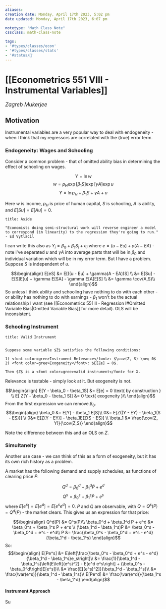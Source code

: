 ```yaml
---
aliases:
creation date: Monday, April 17th 2023, 5:02 pm
date updated: Monday, April 17th 2023, 6:07 pm

notetype: "Math Class Note"
cssclass: math-class-note

tags: 
- '#types/classes/econ'
- '#types/classes/stats'
- '#status/🚧'
---
```


# [[Econometrics 551 VIII - Instrumental Variables]]
<span style = "font-size:120%"><i >Zagreb Mukerjee </i></span>

## Motivation

Instrumental variables are a very popular way to deal with endogeneity - when I think that my regressors are correlated with the (true) error term.

### Endogeneity: Wages and Schooling

Consider a common problem - that of omitted ability bias in determining the effect of schooling on wages. 

$$ Y = \ln w $$
$$ w = p_H \exp[\beta_1 S] \exp[\gamma A] \exp u $$
$$ Y = \ln p_H + \beta_1 S + \gamma A + u$$

Here $w$ is income, $p_H$ is price of human capital, $S$ is schooling, $A$ is ability, and $E[Su] = E[Au] = 0$. 

```ad-note
title: Aside

"Economists doing semi-structural work will reverse engineer a model to correspond (in linearity) to the regression they're going to run." - Ed Vytlacil
```

I can write this also as $Y_i = \beta_0 + \beta_1 S_i + e_i$ where $e = (u - Eu) + \gamma(A - EA)$ - note I've separated $u$ and $\gamma A$ into average parts that will be in $\beta_0$ and individual variation which will be in my error term. But I have a problem. Suppose $S$ is independent of $u$.  

$$\begin{align}
E[eS] &= E[((u - Eu) + \gamma(A - EA))S] \\
&= E[Su] - E[S]E[u] + \gamma E[SA] - \gamma E[A]E[S] \\
&= \gamma \cov(A,S)\\
\end{align}$$So unless I think ability and schooling have nothing to do with each other - or ability has nothing to do with earnings - $\beta_1$ won't be the actual relationship I want (see [[Econometrics 551 II - Regression I#Omitted Variable Bias|Omitted Variable Bias]] for more detail). OLS will be inconsistent. 


### Schooling Instrument

```ad-important
title: Valid Instrument 


Suppose some variable $Z$ satisfies the following conditions: 

1) <font color=gree>Instrument Relevance</font>: $\cov(Z, S) \neq 0$ 
2) <font color=gree>Exogeneity</font>: $E[Ze] = 0$. 

Then $Z$ is a <font color=gree>valid instrument</font> for X.
```

Relevance is testable - simply look at it. But exogeneity is not. 

$$\begin{align}
E[Y - \beta_0 - \beta_1S] &= E[e] = 0 \text{ by construction } \\
E[ Z(Y - \beta_0 - \beta_1 S)] &= 0 \text{ exogeneity }\\
\end{align}$$ 
From the first expression we can remove $\beta_0$. 
$$\begin{align}
\beta_0 &= E[Y] - \beta_1 E[S]\\
0&= E[Z((Y - EY) - \beta_1(S - ES))] \\
0&= E[Z(Y - EY)] - \beta_1E[Z(S - ES)] \\
\beta_1 &= \frac{\cov(Z, Y)}{\cov(Z,S)}
\end{align}$$

Note the difference between this and an OLS on $Z$. 

### Simultaneity
Another use case - we can think of this as a form of exogeneity, but it has its own rich history as a problem. 

A market has the following demand and supply schedules, as functions of clearing price $\tilde P$:

$$ Q^d = \beta_0^d + \beta_1^d \widetilde P + e^d $$
$$ Q^s = \beta_0^s + \beta_1^s \widetilde P + e^s $$
where $E[e^s] = E[e^d] = E[e^se^d] = 0$. $P$ and $Q$ are observable, with $Q = Q^s(P) = Q^d(P)$ - the market clears. This gives us an expression for that price: 

$$\begin{align}
Q^d(P) &= Q^s(P)\\
\beta_0^d + \beta_1^d P + e^d &=  \beta_0^s + \beta_1^s  P + e^s \\
(\beta_1^d - \beta_1^s)P &= \beta_0^s - \beta_0^d + e^s - e^d\\
P &= \frac{\beta_0^s - \beta_0^d + e^s - e^d}{\beta_1^d - \beta_1^s}
\end{align}$$
So: 
$$\begin{align}
E[Pe^s] &= E\left[\frac{\beta_0^s - \beta_0^d + e^s - e^d}{\beta_1^d - \beta_1^s}e_s\right]\\
&= \frac{1}{\beta_1^d - \beta_1^s}\left(E\left[(e^s)^2] - E[e^d e^s\right] + (\beta_0^s - \beta_0^d\right)E[e^s])\\
&= \frac{E[(e^s)^2]}{\beta_1^d - \beta_1^s}\\
&= \frac{\var(e^s)}{\beta_1^d - \beta_1^s}\\
E[Pe^d] &= \frac{\var(e^d)}{\beta_1^s - \beta_1^d}
\end{align}$$

#### Instrument Approach

Su